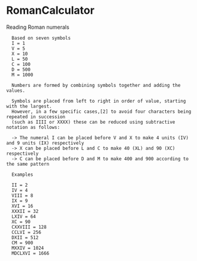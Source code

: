 RomanCalculator
===============

Reading Roman numerals
     
     
      Based on seven symbols
      I = 1
      V = 5
      X = 10
      L = 50
      C = 100
      D = 500
      M = 1000
     
      Numbers are formed by combining symbols together and adding the values.
     
      Symbols are placed from left to right in order of value, starting with the largest.
      However, in a few specific cases,[2] to avoid four characters being repeated in succession
      (such as IIII or XXXX) these can be reduced using subtractive notation as follows:
     
      -> The numeral I can be placed before V and X to make 4 units (IV) and 9 units (IX) respectively
      -> X can be placed before L and C to make 40 (XL) and 90 (XC) respectively
      -> C can be placed before D and M to make 400 and 900 according to the same pattern
     
      Examples
          
      II = 2
      IV = 4
      VIII = 8
      IX = 9
      XVI = 16
      XXXII = 32
      LXIV = 64
      XC = 90
      CXXVIII = 128
      CCLVI = 256
      DXII = 512
      CM = 900
      MXXIV = 1024
      MDCLXVI = 1666
